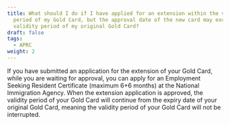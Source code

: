 ```yaml
---
title: What should I do if I have applied for an extension within the validity
  period of my Gold Card, but the approval date of the new card may exceed the
  validity period of my original Gold Card?
draft: false
tags:
  - APRC
weight: 2
---
```

If you have submitted an application for the extension of your Gold Card, while you are waiting for approval, you can apply for an Employment Seeking Resident Certificate (maximum 6+6 months) at the National Immigration Agency. When the extension application is approved, the validity period of your Gold Card will continue from the expiry date of your original Gold Card, meaning the validity period of your Gold Card will not be interrupted.